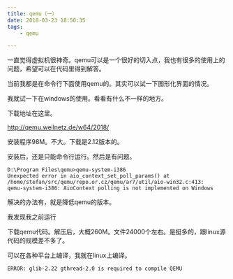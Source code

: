 ```yaml
---
title: qemu（一）
date: 2018-03-23 18:50:35
tags:
	- qemu

---
```




一直觉得虚拟机很神奇。qemu可以是一个很好的切入点，我也有很多的使用上的问题，希望可以在代码里得到解答。

当前我都是在命令行下面使用qemu的。其实可以试一下图形化界面的情况。

我就试一下在windows的使用。看看有什么不一样的地方。

下载地址在这里。

http://qemu.weilnetz.de/w64/2018/

安装程序98M。不大。下载是2.12版本的。

安装后，还是只能命令行运行。然后是有问题。

```
D:\Program Files\qemu>qemu-system-i386
Unexpected error in aio_context_set_poll_params() at /home/stefan/src/qemu/repo.or.cz/qemu/ar7/util/aio-win32.c:413:
qemu-system-i386: AioContext polling is not implemented on Windows
```

解决的办法有，就是降低qemu的版本。

我发现我之前运行



下载qemu代码。解压后，大概260M。文件24000个左右。是挺多的，跟linux源代码的规模差不多了。

可以在各种平台上编译，我就在linux上编译。



```
ERROR: glib-2.22 gthread-2.0 is required to compile QEMU
```





